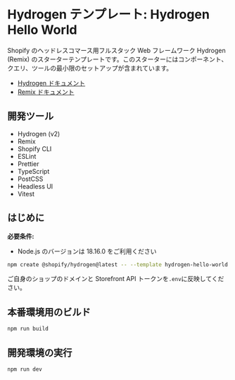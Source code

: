 # Hydrogen テンプレート: Hydrogen Hello World

Shopify のヘッドレスコマース用フルスタック Web フレームワーク Hydrogen (Remix) のスターターテンプレートです。このスターターにはコンポーネント、クエリ、ツールの最小限のセットアップが含まれています。

- [Hydrogen ドキュメント](https://shopify.dev/custom-storefronts/hydrogen)
- [Remix ドキュメント](https://remix.run/docs/en/2.0.0)

## 開発ツール

- Hydrogen (v2)
- Remix
- Shopify CLI
- ESLint
- Prettier
- TypeScript
- PostCSS
- Headless UI
- Vitest

## はじめに

**必要条件:**

- Node.js のバージョンは 18.16.0 をご利用ください

```bash
npm create @shopify/hydrogen@latest -- --template hydrogen-hello-world
```

ご自身のショップのドメインと Storefront API トークンを`.env`に反映してください。

## 本番環境用のビルド

```bash
npm run build
```

## 開発環境の実行

```bash
npm run dev
```
